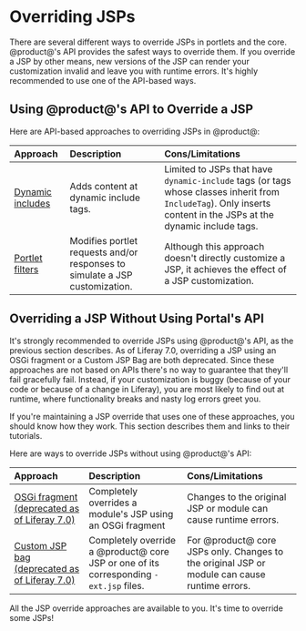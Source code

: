 # Overriding JSPs [](id=overriding-jsps)

There are several different ways to override JSPs in portlets and the core.
@product@'s API provides the safest ways to override them. If you override a JSP
by other means, new versions of the JSP can render your customization invalid
and leave you with runtime errors. It's highly recommended to use one of the
API-based ways. 

## Using @product@'s API to Override a JSP [](id=using-portals-api-to-override-a-jsp)

Here are API-based approaches to overriding JSPs in @product@:

 **Approach** | **Description** | **Cons/Limitations** |
 :----------- | :-------------- | :-------------- |
[Dynamic includes](/develop/tutorials/-/knowledge_base/7-0/jsp-overrides-using-dynamic-includes) | Adds content at dynamic include tags. | Limited to JSPs that have `dynamic-include` tags (or tags whose classes inherit from `IncludeTag`). Only inserts content in the JSPs at the dynamic include tags. |
[Portlet filters](/develop/tutorials/-/knowledge_base/7-0/jsp-overrides-using-portlet-filters) | Modifies portlet requests and/or responses to simulate a JSP customization. | Although this approach doesn't directly customize a JSP, it achieves the effect of a JSP customization. |

<!-- TODO - Include inlined content approach after getting more info. - Jim
Inlined content | Some @product@ JSPs include content from other JSPs that you can modify. This "inlines" the content from the other JSPs into specific places in the root JSP. | Limited to JSPs that inline other JSPs. |
-->

## Overriding a JSP Without Using Portal's API [](id=overriding-a-jsp-without-using-portals-api)

It's strongly recommended to override JSPs using @product@'s API, as the
previous section describes. As of Liferay 7.0, overriding a JSP using an OSGi
fragment or a Custom JSP Bag are both deprecated. Since these approaches are not
based on APIs there's no way to guarantee that they'll fail gracefully fail.
Instead, if your customization is buggy (because of your code or because of a
change in Liferay), you are most likely to find out at runtime, where
functionality breaks and nasty log errors greet you.

If you're maintaining a JSP override that uses one of these approaches, you
should know how they work. This section describes them and links to their
tutorials. 

Here are ways to override JSPs without using @product@'s API:

 **Approach** | **Description** | **Cons/Limitations** |
 :----------- | :-------------- | :-------------- |
[OSGi fragment (deprecated as of Liferay 7.0)](/develop/tutorials/-/knowledge_base/7-0/overriding-a-modules-jsps) | Completely overrides a module's JSP using an OSGi fragment | Changes to the original JSP or module can cause runtime errors. |
[Custom JSP bag (deprecated as of Liferay 7.0)](/develop/tutorials/-/knowledge_base/7-0/overriding-core-jsps) | Completely override a @product@ core JSP or one of its corresponding `-ext.jsp` files. | For @product@ core JSPs only. Changes to the original JSP or module can cause runtime errors. |

All the JSP override approaches are available to you. It's time to override some
JSPs!
